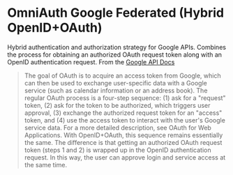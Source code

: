 # OmniAuth Google Federated (Hybrid OpenID+OAuth) #

Hybrid authentication and authorization strategy for Google APIs. Combines the process for obtaining an authorized OAuth request token along with an OpenID authentication request. From the [Google API Docs](http://code.google.com/apis/accounts/docs/OpenID.html) 

> The goal of OAuth is to acquire an access token from Google, which can then be used to exchange user-specific data with a Google service (such as calendar information or an address book). The regular OAuth process is a four-step sequence: (1) ask for a "request" token, (2) ask for the token to be authorized, which triggers user approval, (3) exchange the authorized request token for an "access" token, and (4) use the access token to interact with the user's Google service data. For a more detailed description, see OAuth for Web Applications.
> With OpenID+OAuth, this sequence remains essentially the same. The difference is that getting an authorized OAuth request token (steps 1 and 2) is wrapped up in the OpenID authentication request. In this way, the user can approve login and service access at the same time.

